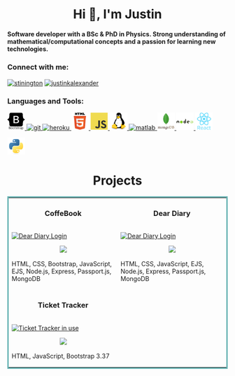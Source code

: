 <h1 align="center">Hi 👋, I'm Justin</h1>
<h4 align="Left">Software developer with a BSc & PhD in Physics. Strong understanding of mathematical/computational concepts and a passion for learning new technologies.</h3>

<h3 align="left">Connect with me:</h3>
<p align="left">
<a href="https://twitter.com/stinington" target="blank"><img align="center" src="https://raw.githubusercontent.com/rahuldkjain/github-profile-readme-generator/master/src/images/icons/Social/twitter.svg" alt="stinington" height="30" width="40" /></a>
<a href="https://linkedin.com/in/justinkalexander" target="blank"><img align="center" src="https://raw.githubusercontent.com/rahuldkjain/github-profile-readme-generator/master/src/images/icons/Social/linked-in-alt.svg" alt="justinkalexander" height="30" width="40" /></a>
</p>

<h3 align="left">Languages and Tools:</h3>
<p align="left"> <a href="https://getbootstrap.com" target="_blank" rel="noreferrer"> <img src="https://raw.githubusercontent.com/devicons/devicon/master/icons/bootstrap/bootstrap-plain-wordmark.svg" alt="bootstrap" width="40" height="40"/> </a> <a href="https://git-scm.com/" target="_blank" rel="noreferrer"> <img src="https://www.vectorlogo.zone/logos/git-scm/git-scm-icon.svg" alt="git" width="40" height="40"/> </a> <a href="https://heroku.com" target="_blank" rel="noreferrer"> <img src="https://www.vectorlogo.zone/logos/heroku/heroku-icon.svg" alt="heroku" width="40" height="40"/> </a> <a href="https://www.w3.org/html/" target="_blank" rel="noreferrer"> <img src="https://raw.githubusercontent.com/devicons/devicon/master/icons/html5/html5-original-wordmark.svg" alt="html5" width="40" height="40"/> </a> <a href="https://developer.mozilla.org/en-US/docs/Web/JavaScript" target="_blank" rel="noreferrer"> <img src="https://raw.githubusercontent.com/devicons/devicon/master/icons/javascript/javascript-original.svg" alt="javascript" width="40" height="40"/> </a> <a href="https://www.linux.org/" target="_blank" rel="noreferrer"> <img src="https://raw.githubusercontent.com/devicons/devicon/master/icons/linux/linux-original.svg" alt="linux" width="40" height="40"/> </a> <a href="https://www.mathworks.com/" target="_blank" rel="noreferrer"> <img src="https://upload.wikimedia.org/wikipedia/commons/2/21/Matlab_Logo.png" alt="matlab" width="40" height="40"/> </a> <a href="https://www.mongodb.com/" target="_blank" rel="noreferrer"> <img src="https://raw.githubusercontent.com/devicons/devicon/master/icons/mongodb/mongodb-original-wordmark.svg" alt="mongodb" width="40" height="40"/> </a> <a href="https://nodejs.org" target="_blank" rel="noreferrer"> <img src="https://raw.githubusercontent.com/devicons/devicon/master/icons/nodejs/nodejs-original-wordmark.svg" alt="nodejs" width="40" height="40"/> </a> <a href="https://reactjs.org/" target="_blank" rel="noreferrer"> <img src="https://raw.githubusercontent.com/devicons/devicon/master/icons/react/react-original-wordmark.svg" alt="react" width="40" height="40"/> </a> </p> <a href="https://www.python.org" target="_blank" rel="noreferrer"> <img src="https://raw.githubusercontent.com/devicons/devicon/master/icons/python/python-original.svg" alt="python" width="40" height="40"/> </a>

<h1 align="center">Projects</h1>
<table bordercolor="#66b2b2">
  <tr>
    <td width="50%" valign="top">
      <h3 align="center">CoffeBook</h3>
        <br />
        <a target="_blank" href="https://github.com/Justin-KA/coffeebook">
            <img src="https://github.com/Justin-KA/Justin-KA/assets/45403729/e63284fb-f6f9-4147-a988-5d212631e1bd" width="100%" alt="Dear Diary Login"/>
        </a>
        <br />
        <p align="center"> 
          <a href="https://github.com/Justin-KA/coffeebook" target="_blank">
            <img src="https://img.shields.io/static/v1?label=|&message=REPO&color=23555f&style=plastic&logo=github&logo-color=white"/>
          </a>
        </p>
        <p>HTML, CSS, Bootstrap, JavaScript, EJS, Node.js, Express, Passport.js, MongoDB</p>
    </td>
    <td width="50%" valign="top">
      <h3 align="center">Dear Diary</h3>
        <br />
        <a target="_blank" href="https://github.com/Justin-KA/diaryApp">
            <img src="https://user-images.githubusercontent.com/45403729/212791629-a4b5e13b-ba2c-408a-b25c-a80ace339944.png" width="100%" alt="Dear Diary Login"/>
        </a>
        <br />
        <p align="center"> 
          <a href="https://github.com/Justin-KA/diaryApp" target="_blank">
            <img src="https://img.shields.io/static/v1?label=|&message=REPO&color=23555f&style=plastic&logo=github&logo-color=white"/>
          </a>
        </p>
        <p>HTML, CSS, JavaScript, EJS, Node.js, Express, Passport.js, MongoDB</p>
    </td>
  </tr>
  <tr>
    <td width="50%" valign="top">
      <h3 align="center">Ticket Tracker</h3>
        <br />
        <a target="_blank" href="https://github.com/Justin-KA/TicketTracker">
            <img src=https://user-images.githubusercontent.com/45403729/212790001-bb9a1a71-7e4c-48c7-98e8-da5834dfd58e.png width="100%" alt="Ticket Tracker in use"/>
        </a>
        <br />
        <p align="center"> 
          <a href="https://github.com/Justin-KA/TicketTracker" target="_blank">
            <img src="https://img.shields.io/static/v1?label=|&message=REPO&color=23555f&style=plastic&logo=github&logo-color=white"/>
          </a>
        </p>
        <p>HTML, JavaScript, Bootstrap 3.37</p>
    </td>
  </tr>
</table>
